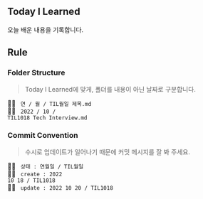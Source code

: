 ## Today I Learned
오늘 배운 내용을 기록합니다.

## Rule
### Folder Structure
> Today I Learned에 맞게, 폴더를 내용이 아닌 날짜로 구분합니다.

💁‍♂️ <code> 연 / 월 / TIL월일 제목.md </code><br>
🙆‍♂️ <code> 2022 / 10 / TIL1018 Tech Interview.md </code>

### Commit Convention
> 수시로 업데이트가 일어나기 때문에 커밋 메시지를 잘 봐 주세요.

💁‍♂️ <code> 상태 : 연월일 / TIL월일</code><br>
🙆‍♂️ <code> create : 2022 10 18 / TIL1018 </code><br>
🙆‍♂️ <code> update : 2022 10 20 / TIL1018 </code>
